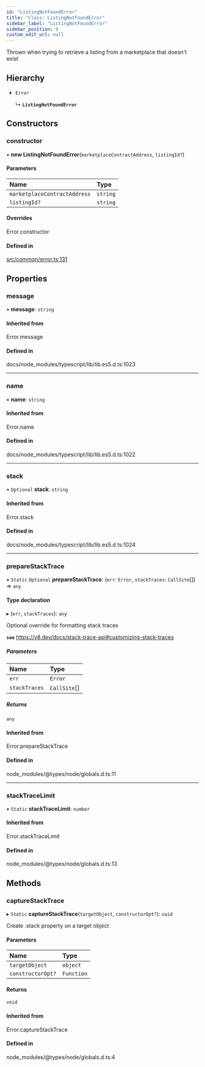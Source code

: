 ```yaml
---
id: "ListingNotFoundError"
title: "Class: ListingNotFoundError"
sidebar_label: "ListingNotFoundError"
sidebar_position: 0
custom_edit_url: null
---
```


Thrown when trying to retrieve a listing from a marketplace that doesn't exist

## Hierarchy

- `Error`

  ↳ **`ListingNotFoundError`**

## Constructors

### constructor

• **new ListingNotFoundError**(`marketplaceContractAddress`, `listingId?`)

#### Parameters

| Name | Type |
| :------ | :------ |
| `marketplaceContractAddress` | `string` |
| `listingId?` | `string` |

#### Overrides

Error.constructor

#### Defined in

[src/common/error.ts:131](https://github.com/PrasoonPratham/nftlabs-sdk-ts/blob/ff1ad69/src/common/error.ts#L131)

## Properties

### message

• **message**: `string`

#### Inherited from

Error.message

#### Defined in

docs/node_modules/typescript/lib/lib.es5.d.ts:1023

___

### name

• **name**: `string`

#### Inherited from

Error.name

#### Defined in

docs/node_modules/typescript/lib/lib.es5.d.ts:1022

___

### stack

• `Optional` **stack**: `string`

#### Inherited from

Error.stack

#### Defined in

docs/node_modules/typescript/lib/lib.es5.d.ts:1024

___

### prepareStackTrace

▪ `Static` `Optional` **prepareStackTrace**: (`err`: `Error`, `stackTraces`: `CallSite`[]) => `any`

#### Type declaration

▸ (`err`, `stackTraces`): `any`

Optional override for formatting stack traces

**`see`** https://v8.dev/docs/stack-trace-api#customizing-stack-traces

##### Parameters

| Name | Type |
| :------ | :------ |
| `err` | `Error` |
| `stackTraces` | `CallSite`[] |

##### Returns

`any`

#### Inherited from

Error.prepareStackTrace

#### Defined in

node_modules/@types/node/globals.d.ts:11

___

### stackTraceLimit

▪ `Static` **stackTraceLimit**: `number`

#### Inherited from

Error.stackTraceLimit

#### Defined in

node_modules/@types/node/globals.d.ts:13

## Methods

### captureStackTrace

▸ `Static` **captureStackTrace**(`targetObject`, `constructorOpt?`): `void`

Create .stack property on a target object

#### Parameters

| Name | Type |
| :------ | :------ |
| `targetObject` | `object` |
| `constructorOpt?` | `Function` |

#### Returns

`void`

#### Inherited from

Error.captureStackTrace

#### Defined in

node_modules/@types/node/globals.d.ts:4
